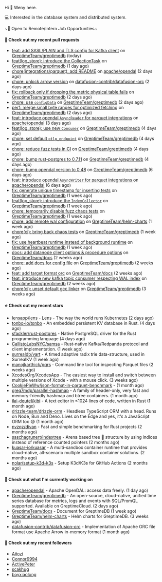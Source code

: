 Hi 👋 Weny here.

💻 Interested in the database system and distributed system.

~🍺 Open to Remote/Intern Job Opportunities~

#### 🔨 Check out my recent pull requests

- [feat: add SASL/PLAIN and TLS config for Kafka client](https://github.com/GreptimeTeam/greptimedb/pull/4536) on [GreptimeTeam/greptimedb](https://github.com/GreptimeTeam/greptimedb) (today)
- [feat(log_store): introduce the CollectionTask](https://github.com/GreptimeTeam/greptimedb/pull/4530) on [GreptimeTeam/greptimedb](https://github.com/GreptimeTeam/greptimedb) (1 day ago)
- [chore(integrations/parquet): add README](https://github.com/apache/opendal/pull/4980) on [apache/opendal](https://github.com/apache/opendal) (2 days ago)
- [chore: unlock arrow version](https://github.com/datafusion-contrib/datafusion-orc/pull/119) on [datafusion-contrib/datafusion-orc](https://github.com/datafusion-contrib/datafusion-orc) (2 days ago)
- [fix: rollback only if dropping the metric physical table fails](https://github.com/GreptimeTeam/greptimedb/pull/4525) on [GreptimeTeam/greptimedb](https://github.com/GreptimeTeam/greptimedb) (2 days ago)
- [chore: use `configData`](https://github.com/GreptimeTeam/greptimedb/pull/4522) on [GreptimeTeam/greptimedb](https://github.com/GreptimeTeam/greptimedb) (2 days ago)
- [perf: merge small byte ranges for optimized fetching](https://github.com/GreptimeTeam/greptimedb/pull/4520) on [GreptimeTeam/greptimedb](https://github.com/GreptimeTeam/greptimedb) (2 days ago)
- [feat: introduce opendal `AsyncReader` for parquet integrations](https://github.com/apache/opendal/pull/4972) on [apache/opendal](https://github.com/apache/opendal) (3 days ago)
- [feat(log_store): use new `Consumer`](https://github.com/GreptimeTeam/greptimedb/pull/4510) on [GreptimeTeam/greptimedb](https://github.com/GreptimeTeam/greptimedb) (4 days ago)
- [chore: set default `otlp_endpoint`](https://github.com/GreptimeTeam/greptimedb/pull/4508) on [GreptimeTeam/greptimedb](https://github.com/GreptimeTeam/greptimedb) (4 days ago)
- [chore: reduce fuzz tests in CI](https://github.com/GreptimeTeam/greptimedb/pull/4505) on [GreptimeTeam/greptimedb](https://github.com/GreptimeTeam/greptimedb) (4 days ago)
- [chore: bump rust-postgres to 0.7.11](https://github.com/GreptimeTeam/greptimedb/pull/4504) on [GreptimeTeam/greptimedb](https://github.com/GreptimeTeam/greptimedb) (4 days ago)
- [chore: bump opendal version to 0.48](https://github.com/GreptimeTeam/greptimedb/pull/4499) on [GreptimeTeam/greptimedb](https://github.com/GreptimeTeam/greptimedb) (6 days ago)
- [feat: introduce opendal `AsyncWriter` for parquet integrations ](https://github.com/apache/opendal/pull/4958) on [apache/opendal](https://github.com/apache/opendal) (6 days ago)
- [fix: generate unique timestamp for inserting tests](https://github.com/GreptimeTeam/greptimedb/pull/4472) on [GreptimeTeam/greptimedb](https://github.com/GreptimeTeam/greptimedb) (1 week ago)
- [feat(log_store): introduce the `IndexCollector`](https://github.com/GreptimeTeam/greptimedb/pull/4461) on [GreptimeTeam/greptimedb](https://github.com/GreptimeTeam/greptimedb) (1 week ago)
- [chore: temporarily disable fuzz chaos tests](https://github.com/GreptimeTeam/greptimedb/pull/4457) on [GreptimeTeam/greptimedb](https://github.com/GreptimeTeam/greptimedb) (1 week ago)
- [chore: add remote wal configuration](https://github.com/GreptimeTeam/helm-charts/pull/146) on [GreptimeTeam/helm-charts](https://github.com/GreptimeTeam/helm-charts) (1 week ago)
- [chore(ci): bring back chaos tests](https://github.com/GreptimeTeam/greptimedb/pull/4456) on [GreptimeTeam/greptimedb](https://github.com/GreptimeTeam/greptimedb) (1 week ago)
- [fix: use heartbeat runtime instead of background runtime](https://github.com/GreptimeTeam/greptimedb/pull/4445) on [GreptimeTeam/greptimedb](https://github.com/GreptimeTeam/greptimedb) (1 week ago)
- [docs: add datanode client options &amp; procedure options](https://github.com/GreptimeTeam/docs/pull/1099) on [GreptimeTeam/docs](https://github.com/GreptimeTeam/docs) (2 weeks ago)
- [chore: add docs for config file](https://github.com/GreptimeTeam/greptimedb/pull/4432) on [GreptimeTeam/greptimedb](https://github.com/GreptimeTeam/greptimedb) (2 weeks ago)
- [feat: add target format orc](https://github.com/GreptimeTeam/docs/pull/1098) on [GreptimeTeam/docs](https://github.com/GreptimeTeam/docs) (2 weeks ago)
- [feat: introduce new kafka topic consumer respecting WAL index](https://github.com/GreptimeTeam/greptimedb/pull/4424) on [GreptimeTeam/greptimedb](https://github.com/GreptimeTeam/greptimedb) (2 weeks ago)
- [chore(ci): unset default gcc linker](https://github.com/GreptimeTeam/greptimedb/pull/4366) on [GreptimeTeam/greptimedb](https://github.com/GreptimeTeam/greptimedb) (3 weeks ago)

#### ⭐ Check out my recent stars

- [lensapp/lens](https://github.com/lensapp/lens) - Lens - The way the world runs Kubernetes (2 days ago)
- [tonbo-io/tonbo](https://github.com/tonbo-io/tonbo) - An embedded persistent KV database in Rust. (4 days ago)
- [sfackler/rust-postgres](https://github.com/sfackler/rust-postgres) - Native PostgreSQL driver for the Rust programming language (4 days ago)
- [CallistoLabsNYC/samsa](https://github.com/CallistoLabsNYC/samsa) - Rust-native Kafka/Redpanda protocol and client implementation. (1 week ago)
- [surrealdb/vart](https://github.com/surrealdb/vart) - A timed adaptive radix trie data-structure, used in SurrealKV (1 week ago)
- [manojkarthick/pqrs](https://github.com/manojkarthick/pqrs) - Command line tool for inspecting Parquet files (2 weeks ago)
- [XcodesOrg/XcodesApp](https://github.com/XcodesOrg/XcodesApp) - The easiest way to install and switch between multiple versions of Xcode - with a mouse click.  (3 weeks ago)
- [CookiePieWw/json-format-in-parquet-benchmark](https://github.com/CookiePieWw/json-format-in-parquet-benchmark) -  (1 month ago)
- [greg7mdp/parallel-hashmap](https://github.com/greg7mdp/parallel-hashmap) - A family of header-only, very fast and memory-friendly hashmap and btree containers. (1 month ago)
- [ilai-deutel/kibi](https://github.com/ilai-deutel/kibi) - A text editor in ≤1024 lines of code, written in Rust (1 month ago)
- [drizzle-team/drizzle-orm](https://github.com/drizzle-team/drizzle-orm) - Headless TypeScript ORM with a head. Runs on Node, Bun and Deno. Lives on the Edge and yes, it&#39;s a JavaScript ORM too 😅 (1 month ago)
- [nvzqz/divan](https://github.com/nvzqz/divan) - Fast and simple benchmarking for Rust projects (2 months ago)
- [saschagrunert/indextree](https://github.com/saschagrunert/indextree) - Arena based tree 🌲 structure by using indices instead of reference counted pointers (2 months ago)
- [kuasar-io/kuasar](https://github.com/kuasar-io/kuasar) - A multi-sandbox container runtime that provides cloud-native, all-scenario multiple sandbox container solutions. (2 months ago)
- [nolar/setup-k3d-k3s](https://github.com/nolar/setup-k3d-k3s) - Setup K3d/K3s for GitHub Actions (2 months ago)

#### 👷 Check out what I'm currently working on

- [apache/opendal](https://github.com/apache/opendal) - Apache OpenDAL: access data freely. (1 day ago)
- [GreptimeTeam/greptimedb](https://github.com/GreptimeTeam/greptimedb) - An open-source, cloud-native, unified time series database for metrics, logs and events with SQL/PromQL supported. Available on GreptimeCloud. (2 days ago)
- [GreptimeTeam/docs](https://github.com/GreptimeTeam/docs) - Document for GreptimeDB (1 week ago)
- [GreptimeTeam/helm-charts](https://github.com/GreptimeTeam/helm-charts) - Helm charts for GreptimeDB. (3 weeks ago)
- [datafusion-contrib/datafusion-orc](https://github.com/datafusion-contrib/datafusion-orc) - Implementation of Apache ORC file format use Apache Arrow in-memory format (1 month ago)

#### 👯 Check out my recent followers

- [Aitozi](https://github.com/Aitozi)
- [Connor9994](https://github.com/Connor9994)
- [ActivePeter](https://github.com/ActivePeter)
- [scakhug](https://github.com/scakhug)
- [boyxiaolong](https://github.com/boyxiaolong)


